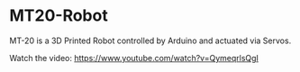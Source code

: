 # MT20-Robot
MT-20 is a 3D Printed Robot controlled by Arduino and actuated via Servos.

Watch the video: https://www.youtube.com/watch?v=QymeqrlsQgI
